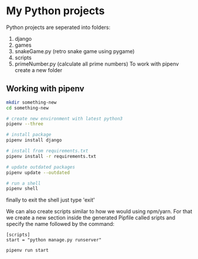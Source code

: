 # My Python projects

Python projects are seperated into folders:

1. django
2. games
  1. snakeGame.py (retro snake game using pygame)
3. scripts
  1. primeNumber.py (calculate all prime numbers)
To work with pipenv create a new folder


## Working with pipenv

``` bash
mkdir something-new
cd something-new

# create new environment with latest python3
pipenv --three

# install package
pipenv install django

# install from requirements.txt
pipenv install -r requirements.txt

# update outdated packages
pipenv update --outdated

# run a shell
pipenv shell
```

finally to exit the shell just type 'exit'

We can also create scripts similar to how we would using npm/yarn.
For that we create a new section inside the generated Pipfile called sripts
and specify the name followed by the command:
```Pipfile
[scripts]
start = "python manage.py runserver"
```

```bash
pipenv run start
```

